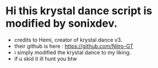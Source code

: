# Hi this krystal dance script is modified by sonixdev.
- credits to Hemi, creator of krystal dance v3.
- their github is here : https://github.com/Nitro-GT
- i simply modified the krystal dance to my liking.
- if u skid it ill hunt you btw
